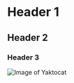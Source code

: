 # Header 1
## Header 2 
### Header 3

![Image of Yaktocat](https://octodex.github.com/images/yaktocat.png)
